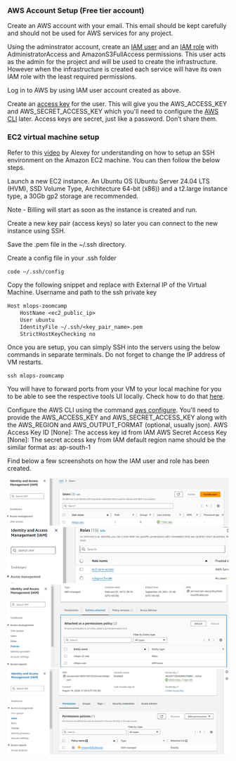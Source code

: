 
### AWS Account Setup (Free tier account)

Create an AWS account with your email. This email should be kept carefully and should not be used for AWS services for any project.

Using the adminstrator account, create an [IAM user](https://docs.aws.amazon.com/IAM/latest/UserGuide/id_users_create.html) and an [IAM role](https://docs.aws.amazon.com/IAM/latest/UserGuide/id_roles.html) with AdministratorAccess and AmazonS3FullAccess permissions. This user acts as the admin for the project and will be used to create the infrastructure. However when the infrastructure is created each service will have its own IAM role with the least required permissions.

Log in to AWS by using IAM user account created as above.

Create an [access key](https://docs.aws.amazon.com/IAM/latest/UserGuide/id_credentials_access-keys.html) for the user. This will give you the AWS_ACCESS_KEY and AWS_SECRET_ACCESS_KEY which you'll need to configure the [AWS CLI](https://docs.aws.amazon.com/cli/v1/userguide/cli-configure-files.html) later. Access keys are secret, just like a password. Don’t share them.

### EC2 virtual machine setup 

Refer to this [video](https://www.youtube.com/watch?v=IXSiYkP23zo) by Alexey for understanding on how to setup an SSH environment on the Amazon EC2 machine. You can then follow the below steps.

Launch a new EC2 instance. An Ubuntu OS (Ubuntu Server 24.04 LTS (HVM), SSD Volume Type, Architecture 64-bit (x86)) and a t2.large instance type, a 30Gb gp2 storage are recommended.

Note - Billing will start as soon as the instance is created and run.

Create a new key pair (access keys) so later you can connect to the new instance using SSH.

Save the .pem file in the ~/.ssh directory.

Create a config file in your .ssh folder

```
code ~/.ssh/config
```

Copy the following snippet and replace with External IP of the Virtual Machine. Username and path to the ssh private key
```
Host mlops-zoomcamp
    HostName <ec2_public_ip>
    User ubuntu
    IdentityFile ~/.ssh/<key_pair_name>.pem
    StrictHostKeyChecking no
```

Once you are setup, you can simply SSH into the servers using the below commands in separate terminals. Do not forget to change the IP address of VM restarts.

```
ssh mlops-zoomcamp
```

You will have to forward ports from your VM to your local machine for you to be able to see the respective tools UI locally. Check how to do that [here](https://www.youtube.com/watch?v=ae-CV2KfoN0&t=1074s).


Configure the AWS CLI using the command [aws configure](https://docs.aws.amazon.com/cli/latest/reference/configure/). You'll need to provide the AWS_ACCESS_KEY and AWS_SECRET_ACCESS_KEY along with the AWS_REGION and AWS_OUTPUT_FORMAT (optional, usually json).
AWS Access Key ID [None]: The access key id from IAM
AWS Secret Access Key [None]: The secret access key from IAM
default region name should be the similar format as: ap-south-1 

Find below a few screenshots on how the IAM user and role has been created.

![IAM User](../images/AWS_IAM_Users.png)  
![IAM Role](../images/AWS_IAM_Role.png)  
![S3 Object Access](../images/AWS_S3_Access.png)  
![S3 Policy](../images/AWS_IAM_Permissions.png)  



